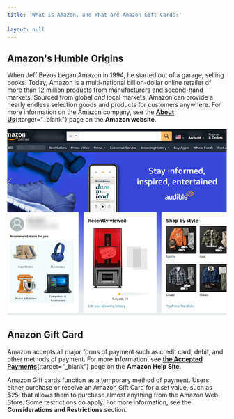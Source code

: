 ```yaml
---
title: 'What is Amazon, and What are Amazon Gift Cards?'

layout: null
---
```


## Amazon's Humble Origins

When Jeff Bezos began Amazon in 1994, he started out of a garage, selling books. Today, Amazon is a multi-national billion-dollar online retailer of more than 12 million products from manufacturers and second-hand markets. Sourced from global *and* local markets, Amazon can provide a nearly endless selection goods and products for customers anywhere. For more information on the Amazon company, see the [**About Us**](https://www.aboutamazon.com/about-us){:target="_blank"} page on the **Amazon website**.

![The Amazon Web Store Homepage](amazon-home.png)

## Anazon Gift Card

Amazon accepts all major forms of payment such as credit card, debit, and other methods of payment. For more information, see [**the Accepted Payments**](https://www.amazon.com/gp/help/customer/display.html?nodeId=GFBWMNXEPYVJAY9A){:target="_blank"} page on the **Amazon Help Site**.

Amazon Gift cards function as a temporary method of payment. Users either purchase or receive an Amazon Gift Card for a set value, such as $25, that allows them to purchase almost anything from the Amazon Web Store. Some restrictions do apply. For more information, see the **Considerations and Restrictions** section.